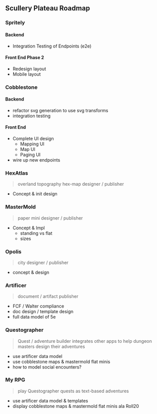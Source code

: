 ## Scullery Plateau Roadmap

### Spritely

#### Backend
* Integration Testing of Endpoints (e2e)

#### Front End Phase 2
* Redesign layout
* Mobile layout

### Cobblestone

#### Backend
* refactor svg generation to use svg transforms
* integration testing

#### Front End
* Complete UI design
  * Mapping UI
  * Map UI
  * Paging UI
* wire up new endpoints

### HexAtlas
> overland topography hex-map designer / publisher
* Concept & init design

### MasterMold
> paper mini designer / publisher
* Concept & Impl
  * standing vs flat
  * sizes
  
### Opolis
> city designer / publisher
* concept & design

### Artificer
> document / artifact publisher
* FCF / Walter compliance
* doc design / template design
* full data model of 5e

### Questographer 
> Quest / adventure builder integrates other apps 
> to help dungeon masters design their adventures
* use artificer data model
* use cobblestone maps & mastermold flat minis
* how to model social encounters?

### My RPG 
> play Questographer quests as text-based adventures
* use artificer data model & templates
* display cobblestone maps & mastermold flat minis ala Roll20 
